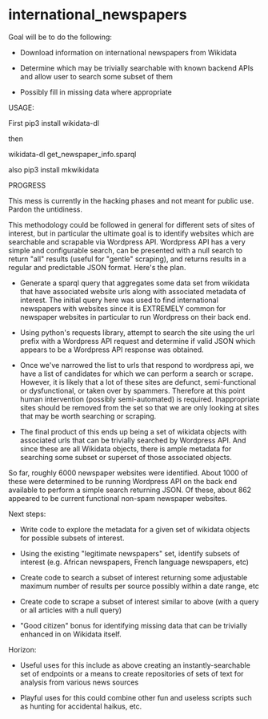 # international_newspapers
Goal will be to do the following:

*  Download information on international newspapers from Wikidata

*  Determine which may be trivially searchable with known backend APIs and allow user to search some subset of them

*  Possibly fill in missing data where appropriate

USAGE:

First 
pip3 install wikidata-dl

then

wikidata-dl get_newspaper_info.sparql


also 
pip3 install mkwikidata

PROGRESS

This mess is currently in the hacking phases and not meant for public use.  Pardon the untidiness.

This methodology could be followed in general for different sets of sites of interest, but in particular the ultimate goal is to identify websites which are searchable and scrapable via Wordpress API.  Wordpress API has a very simple and configurable search, can be presented with a null search to return "all" results (useful for "gentle" scraping), and returns results in a regular and predictable JSON format.  Here's the plan.

* Generate a sparql query that aggregates some data set from wikidata that have associated website urls along with associated metadata of interest.  The initial query here was used to find international newspapers with websites since it is EXTREMELY common for newspaper websites in particular to run Wordpress on their back end.

* Using python's requests library, attempt to search the site using the url prefix with a Wordpress API request and determine if valid JSON which appears to be a Wordpress API response was obtained.

* Once we've narrowed the list to urls that respond to wordpress api, we have a list of candidates for which we can perform a search or scrape.  However, it is likely that a lot of these sites are defunct, semi-functional or dysfunctional, or taken over by spammers.  Therefore at this point human intervention (possibly semi-automated) is required.  Inappropriate sites should be removed from the set so that we are only looking at sites that may be worth searching or scraping.

* The final product of this ends up being a set of wikidata objects with associated urls that can be trivially searched by Wordpress API.  And since these are all Wikidata objects, there is ample metadata for searching some subset or superset of those associated objects.

So far, roughly 6000 newspaper websites were identified.  About 1000 of these were determined to be running Wordpress API on the back end available to perform a simple search returning JSON.  Of these, about 862 appeared to be current functional non-spam newspaper websites.

Next steps:

* Write code to explore the metadata for a given set of wikidata objects for possible subsets of interest.

* Using the existing "legitimate newspapers" set, identify subsets of interest (e.g. African newspapers, French language newspapers, etc)

* Create code to search a subset of interest returning some adjustable maximum number of results per source possibly within a date range, etc

* Create code to scrape a subset of interest similar to above (with a query or all articles with a null query)

* "Good citizen" bonus for identifying missing data that can be trivially enhanced in on Wikidata itself.

Horizon:

* Useful uses for this include as above creating an instantly-searchable set of endpoints or a means to create repositories of sets of text for analysis from various news sources

* Playful uses for this could combine other fun and useless scripts such as hunting for accidental haikus, etc.

